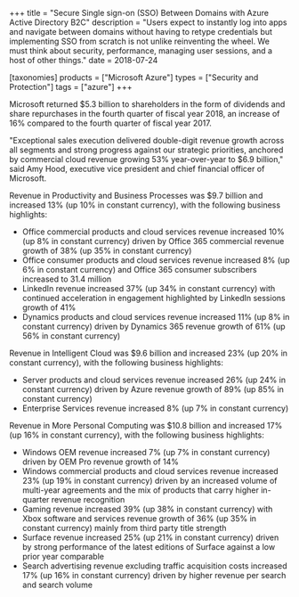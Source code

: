 +++
title = "Secure Single sign-on (SSO) Between Domains with Azure Active Directory B2C"
description = "Users expect to instantly log into apps and navigate between domains without having to retype credentials but implementing SSO from scratch is not unlike reinventing the wheel. We must think about security, performance, managing user sessions, and a host of other things."
date = 2018-07-24

[taxonomies]
products = ["Microsoft Azure"]
types = ["Security and Protection"]
tags = ["azure"]
+++

Microsoft returned \$5.3 billion to shareholders in the form of
dividends and share repurchases in the fourth quarter of fiscal year
2018, an increase of 16% compared to the fourth quarter of fiscal year
2017.

"Exceptional sales execution delivered double-digit revenue growth
across all segments and strong progress against our strategic
priorities, anchored by commercial cloud revenue growing 53%
year-over-year to \$6.9 billion," said Amy Hood, executive vice
president and chief financial officer of Microsoft.

Revenue in Productivity and Business Processes was \$9.7 billion and
increased 13% (up 10% in constant currency), with the following business
highlights:

-   Office commercial products and cloud services revenue increased 10%
    (up 8% in constant currency) driven by Office 365 commercial revenue
    growth of 38% (up 35% in constant currency)
-   Office consumer products and cloud services revenue increased 8% (up
    6% in constant currency) and Office 365 consumer subscribers
    increased to 31.4 million
-   LinkedIn revenue increased 37% (up 34% in constant currency) with
    continued acceleration in engagement highlighted by LinkedIn
    sessions growth of 41%
-   Dynamics products and cloud services revenue increased 11% (up 8% in
    constant currency) driven by Dynamics 365 revenue growth of 61% (up
    56% in constant currency)

Revenue in Intelligent Cloud was \$9.6 billion and increased 23% (up 20%
in constant currency), with the following business highlights:

-   Server products and cloud services revenue increased 26% (up 24% in
    constant currency) driven by Azure revenue growth of 89% (up 85% in
    constant currency)
-   Enterprise Services revenue increased 8% (up 7% in constant
    currency)

Revenue in More Personal Computing was \$10.8 billion and increased 17%
(up 16% in constant currency), with the following business highlights:

-   Windows OEM revenue increased 7% (up 7% in constant
    currency) driven by OEM Pro revenue growth of 14%
-   Windows commercial products and cloud services revenue increased 23%
    (up 19% in constant currency) driven by an increased volume of
    multi-year agreements and the mix of products that carry higher
    in-quarter revenue recognition
-   Gaming revenue increased 39% (up 38% in constant currency) with Xbox
    software and services revenue growth of 36% (up 35% in constant
    currency) mainly from third party title strength
-   Surface revenue increased 25% (up 21% in constant currency) driven
    by strong performance of the latest editions of Surface against a
    low prior year comparable
-   Search advertising revenue excluding traffic acquisition costs
    increased 17% (up 16% in constant currency) driven by higher revenue
    per search and search volume
